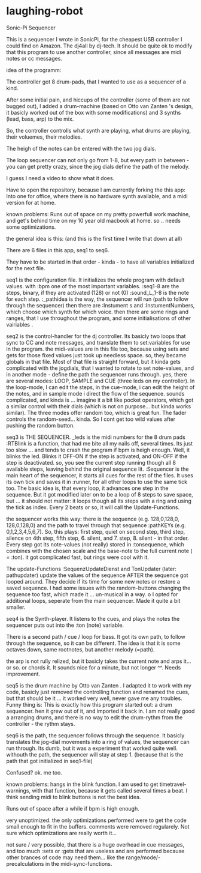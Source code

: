 # laughing-robot
Sonic-Pi Sequencer


This is a sequencer I wrote in SonicPi, for the cheapest USB controller I could find on Amazon. The dj4all by dj-tech. It should be quite ok to modify that this program to use another controller, since all messages are midi notes or cc messages.

idea of the programm:

The controller got 8 drum-pads, that I wanted to use as a sequencer of a kind. 

After some initial pain, and hiccups of the controller (some of them are not bugged out), I added a drum-machine (based on  Otto van Zanten 's design, it basicly worked out of the box with some modifications) and 3 synths (lead, bass, arp)  to the mix.

So, the controller controlls what synth are playing, what drums are playing, their voluemes, their melodies.

The heigh of the notes can be entered with the two jog dials.

The loop sequencer can not only go from 1-8, but every path in between - you can get pretty crazy, since the jog dials define the path of the melody. 


I guess I need a video to show what it does.



Have to open the repository, because I am currently forking the this app: Into one for office, where there is no hardware synth available, and a midi version for at home.

known problems: Runs out of space on my pretty powerfull work machine, and get's behind time on my 10 year old macbook at home.
so .. needs some optimizations.





the general idea is this:
(and this is the first time I write that down at all)

There are 6 files in this app, seq1 to seq6. 

They have to be started in that order - kinda - to have all variables initialized for the next file.

seq1 is the configuration file. It initializes the whole program with default values.
with :bpm one of the most important variables.
:seq1-8 are the steps, binary, if they are activated (128) or not (0)
:sound_L_1-8 is the note for each step.
:_pathidea is the way, the sequencer will run (path to follow through the sequencer)
then there are :Instument  s and :InstumentNumbers, which choose which synth for which voice.
then there are some rings and ranges, that I use throughout the program, and some initialisations of other vairiables .

seq2 is the control-handler for the dj controller.
Its basicly two loops that sync to CC and note messages, and translate them to set:variables for use in the program.
the midi-values are in this file too, because using sets and gets for those fixed values just took up needless space. so, they became globals in that file. Most of that file is straight forward, but it kinda gets complicated with the jogdials, that I wanted to rotate to set note-values, and in another mode - define the path the sequencer runs through. yes, there are several modes: LOOP, SAMPLE and CUE (three leds on my controller). In the loop-mode, I can edit the steps, in the cue-mode, i can edit the height of the notes, and in sample mode i direct the flow of the sequence. sounds complicated, and kinda is ... imagine it a bit like pocket operators, which got a similar control with their dials (which is not on purpose... but kinda works similar). The three modes offer random too, which is great fun. The fader controls the random-seed... kinda. So I cont get too wild values after pushing the random button.


seq3 is THE SEQUENCER.
_leds is the midi numbers for the 8 drum pads
:RTBlink is a function, that had me bite all my nails off, several times. Its just too slow ... and tends to crash the program if bpm is heigh enough. Well, it blinks the led. Blinks it OFF-ON if the step is activated, and ON-OFF if the step is deactivated. so, you see the current step running though all 8 available steps, leaving behind the original sequence lit.
:Sequencer is the main heart of the sequencer, it starts all cues for the rest of the files. It uses its own tick and saves it in :runner, for all other loops to use the same tick too. The basic idea is, that every loop, it advances one step in the sequence. But it got modified later on to be a loop of 8 steps to save space, but ... it should not matter: it loops though all its steps with a ring and using the tick as index. Every 2 beats or so, it will call the Update-Functions.

the sequencer works this way:
there is the sequence (e.g. 128,0,128,0, 128,0,128,0)  and the path to travel through that sequence :pathKEYs (e.g. 0,1,2,3,4,5,6,7). So, this plays: first step, quiet on second step, third step, silence on 4th step, fifth step, 6. silent, and 7. step, 8. silent - in that order. Every step got its note-values (not really) stored in :tonsequence, which combines with the chosen scale and the base-note to the full current note ( = :ton). it got complicated fast, but rings were cool with it.

 


The update-Functions :SequenzUpdateDienst and TonUpdater (later: pathupdater)  update the values of the sequence AFTER the sequence got looped around. They decide if its time for some new notes or restore a saved sequence. I had some issues with the random-buttons changing the sequence too fast, which made it ... un-musical in a way. o I opted for additional loops, seperate from the main sequencer. Made it quite a bit smaller.


seq4 is the Synth-player.
It listens to the cues, and plays the notes the sequencer puts out into the :ton (note) variable.

There is a second path / cue / loop for bass. It got its own path, to follow through the sequence, so it can be different. The idea is that it is some octaves down, same rootnotes, but another melody (=path).

the arp is not rully relized, but it basicly takes the current note and arps it... or so. or chords it. It sounds nice for a minute, but not longer ^^. Needs improvement.


seq5 is the drum machine by Otto van Zanten . I adapted it to work with my code, basicly just removed the controlling function and renamed the cues, but that should be it ... it worked very well, never gave me any troubles. Funny thing is: This is exactly how this program started out: a drum sequencer. hen it grew out of it, and imported it back in. I am not really good a arranging drums, and there is no way to edit the drum-rythm from the controller - the rythm stays.


seq6 is the path, the sequencer follows through the sequence. It basicly translates the jog-dial movements into a ring of values, the sequencer can run through. Its dumb, but it was a experiment that worked quite well. withouth the path, the sequencer will stay at step 1. (because that is the path that got initialized in seq1-file)




Confused?
ok. me too.






known problems: 
hangs in the blink function. I am used to get timetravel-warnings, with that function, because it gets called several times a beat. I think sending midi to blink buttons is not the best idea.


Runs out of space after a while if bpm is high enough.


very unoptimized. the only optimizations performed were to get the code small enough to fit in the buffers. comments were removed regularely. Not sure which optimizations are really worth it...


not sure / very possible, that there is a huge overhead in cue messages, and too much :sets or :gets that are useless and are performed because other brances of code may need them... like the range/mode/-precalculations in the midi-sync-functions. 






































